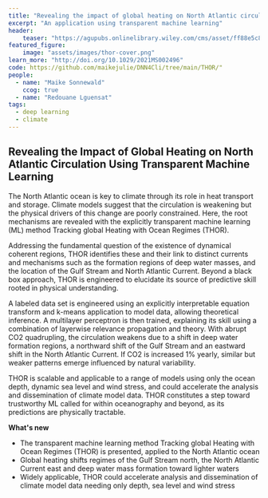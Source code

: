 ```yaml
---
title: "Revealing the impact of global heating on North Atlantic circulation"
excerpt: "An application using transparent machine learning"
header:
    teaser: "https://agupubs.onlinelibrary.wiley.com/cms/asset/ff88e5c8-05d9-4362-bbb2-2e4804d038a2/jame21406-fig-0004-m.jpg"
featured_figure:
    image: "assets/images/thor-cover.png"
learn_more: "http://doi.org/10.1029/2021MS002496"
code: https://github.com/maikejulie/DNN4Cli/tree/main/THOR/"
people:
  - name: "Maike Sonnewald"
    ccog: true
  - name: "Redouane Lguensat"
tags:
  - deep learning
  - climate
---
```


## Revealing the Impact of Global Heating on North Atlantic Circulation Using Transparent Machine Learning

The North Atlantic ocean is key to climate through its role in heat transport and storage. Climate models suggest that the circulation is weakening but the physical drivers of this change are poorly constrained. Here, the root mechanisms are revealed with the explicitly transparent machine learning (ML) method Tracking global Heating with Ocean Regimes (THOR). 

Addressing the fundamental question of the existence of dynamical coherent regions, THOR identifies these and their link to distinct currents and mechanisms such as the formation regions of deep water masses, and the location of the Gulf Stream and North Atlantic Current. Beyond a black box approach, THOR is engineered to elucidate its source of predictive skill rooted in physical understanding. 

A labeled data set is engineered using an explicitly interpretable equation transform and k-means application to model data, allowing theoretical inference. A multilayer perceptron is then trained, explaining its skill using a combination of layerwise relevance propagation and theory. With abrupt CO2 quadrupling, the circulation weakens due to a shift in deep water formation regions, a northward shift of the Gulf Stream and an eastward shift in the North Atlantic Current. If CO2 is increased 1% yearly, similar but weaker patterns emerge influenced by natural variability. 

THOR is scalable and applicable to a range of models using only the ocean depth, dynamic sea level and wind stress, and could accelerate the analysis and dissemination of climate model data. THOR constitutes a step toward trustworthy ML called for within oceanography and beyond, as its predictions are physically tractable.

**What's new**
- The transparent machine learning method Tracking global Heating with Ocean Regimes (THOR) is presented, applied to the North Atlantic ocean
- Global heating shifts regimes of the Gulf Stream north, the North Atlantic Current east and deep water mass formation toward lighter waters
- Widely applicable, THOR could accelerate analysis and dissemination of climate model data needing only depth, sea level and wind stress